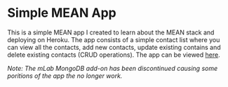 # Simple MEAN App

This is a simple MEAN app I created to learn about the MEAN stack and deploying on Heroku. The app consists of a simple contact list where you can view all the contacts, add new contacts, update existing contains and delete existing contacts (CRUD operations). The app can be viewed [here](https://secure-bayou-52585.herokuapp.com/).

_Note: The mLab MongoDB add-on has been discontinued causing some poritions of the app the no longer work._

